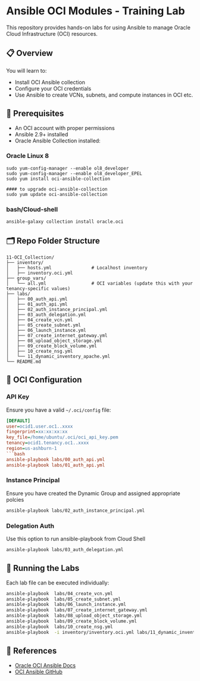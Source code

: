 # Ansible OCI Modules - Training Lab

This repository provides hands-on labs for using Ansible to manage Oracle Cloud Infrastructure (OCI) resources.

## 📋 Overview

You will learn to:
- Install OCI Ansible collection
- Configure your OCI credentials
- Use Ansible to create VCNs, subnets, and compute instances in OCI etc.

## 🧰 Prerequisites

- An OCI account with proper permissions
- Ansible 2.9+ installed
- Oracle Ansible Collection installed:


###  Oracle Linux 8
```
sudo yum-config-manager --enable ol8_developer
sudo yum-config-manager --enable ol8_developer_EPEL
sudo yum install oci-ansible-collection

#### to upgrade oci-ansible-collection
sudo yum update oci-ansible-collection
```

###  bash/Cloud-shell
```
ansible-galaxy collection install oracle.oci
```

## 🗂️ Repo Folder Structure

```
11-OCI_Collection/
├── inventory/
│   ├── hosts.yml               # Localhost inventory
│   ├── inventory.oci.yml
├── group_vars/
│   └── all.yml                 # OCI variables (update this with your tenancy-specific values)
├── labs/
│   ├── 00_auth_api.yml
│   ├── 01_auth_api.yml
│   ├── 02_auth_instance_principal.yml
│   ├── 03_auth_delegation.yml
│   ├── 04_create_vcn.yml
│   ├── 05_create_subnet.yml
│   ├── 06_launch_instance.yml
│   ├── 07_create_internet_gateway.yml
│   ├── 08_upload_object_storage.yml
│   ├── 09_create_block_volume.yml
│   ├── 10_create_nsg.yml
│   └── 11_dynamic_inventory_apache.yml
└── README.md
```

## 🔐 OCI Configuration

### API Key
Ensure you have a valid `~/.oci/config` file:
```ini
[DEFAULT]
user=ocid1.user.oc1..xxxx
fingerprint=xx:xx:xx:xx
key_file=/home/ubuntu/.oci/oci_api_key.pem
tenancy=ocid1.tenancy.oc1..xxxx
region=us-ashburn-1
```bash
ansible-playbook labs/00_auth_api.yml
ansible-playbook labs/01_auth_api.yml
```

### Instance Principal
Ensure you have created the Dynamic Group and assigned appropriate polcies
```bash
ansible-playbook labs/02_auth_instance_principal.yml
```

### Delegation Auth
Use this option to run ansible-playbook from Cloud Shell
```bash
ansible-playbook labs/03_auth_delegation.yml
```
## 🚀 Running the Labs

Each lab file can be executed individually:

```bash
ansible-playbook  labs/04_create_vcn.yml
ansible-playbook  labs/05_create_subnet.yml
ansible-playbook  labs/06_launch_instance.yml
ansible-playbook  labs/07_create_internet_gateway.yml
ansible-playbook  labs/08_upload_object_storage.yml
ansible-playbook  labs/09_create_block_volume.yml
ansible-playbook  labs/10_create_nsg.yml
ansible-playbook  -i inventory/inventory.oci.yml labs/11_dynamic_inventory_apache.yml 
```

## 📎 References

- [Oracle OCI Ansible Docs](https://docs.oracle.com/en-us/iaas/Content/API/SDKDocs/ansible.htm)
- [OCI Ansible GitHub](https://github.com/oracle/oci-ansible-collection)


